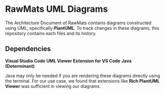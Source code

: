 # RawMats UML Diagrams
The Architecture Document of RawMats contains diagrams constructed using UML, specifically **PlantUML**. To track changes in these diagrams, this repository contains each files and its history.

## Dependencies
**Visual Studio Code**
**UML Viewer Extension for VS Code**
**Java (Determinant)**

Java may only be needed if you are rendering these diagrams directly using the terminal. For our use case, we found that extensions like **Rich PlantUML Viewer** was sufficient in viewing our diagrams.
